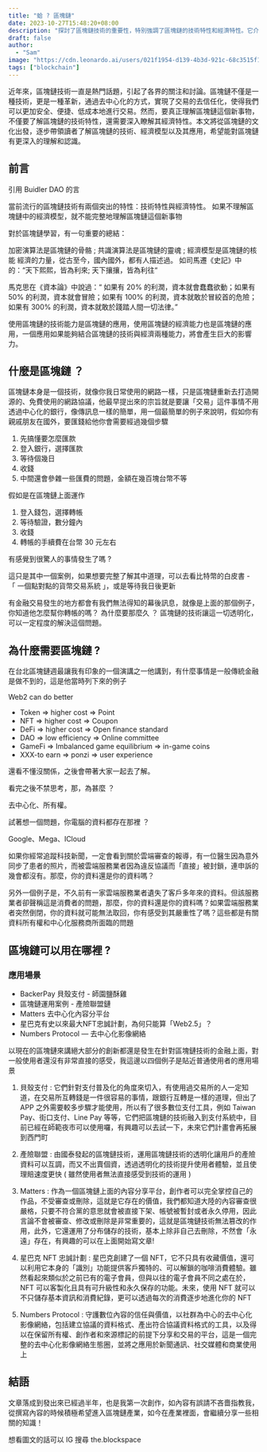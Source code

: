 ```yaml
---
title: "蛤 ? 區塊鏈"
date: 2023-10-27T15:48:20+08:00
description: "探討了區塊鏈技術的重要性，特別強調了區塊鏈的技術特性和經濟特性。它介紹了區塊鏈的運作方式，以及如何在不同應用場景中應用這一技術，包括支付系統、內容分享平台和NFT忠誠計劃"
draft: false
author:
  - "Sam"
image: "https://cdn.leonardo.ai/users/021f1954-d139-4b3d-921c-68c3515f13f2/generations/e5b85e61-2d21-45f7-b684-0916c0fdfb32/Leonardo_Diffusion_XL_blockchain_question_mark_abstract_2.jpg"
tags: ["blockchain"]
---
```


近年來，區塊鏈技術一直是熱門話題，引起了各界的關注和討論。區塊鏈不僅是一種技術，更是一種革新，通過去中心化的方式，實現了交易的去信任化，使得我們可以更加安全、便捷、低成本地進行交易。然而，要真正理解區塊鏈這個新事物，不僅要了解區塊鏈的技術特性，還需要深入瞭解其經濟特性。本文將從區塊鏈的文化出發，逐步帶領讀者了解區塊鏈的技術、經濟模型以及其應用，希望能對區塊鏈有更深入的理解和認識。

## 前言

引用 Buidler DAO 的言

當前流行的區塊鏈技術有兩個突出的特性：技術特性與經濟特性。 如果不理解區塊鏈中的經濟模型，就不能完整地理解區塊鏈這個新事物

對於區塊鏈學習，有一句重要的總結：

加密演算法是區塊鏈的骨骼 ; 共識演算法是區塊鏈的靈魂 ; 經濟模型是區塊鏈的核能
經濟的力量，從古至今，國內國外，都有人描述過。 如司馬遷《史記》中的：“天下熙熙，皆為利來; 天下攘攘，皆為利往“

馬克思在《資本論》中說過：“ 如果有 20% 的利潤，資本就會蠢蠢欲動；如果有 50% 的利潤，資本就會冒險；如果有 100% 的利潤，資本就敢於冒絞首的危險；如果有 300% 的利潤，資本就敢於踐踏人間一切法律。”

使用區塊鏈的技術能力是區塊鏈的應用，使用區塊鏈的經濟能力也是區塊鏈的應用，一個應用如果能夠結合區塊鏈的技術與經濟兩種能力，將會產生巨大的影響力。

## 什麼是區塊鏈 ？

區塊鏈本身是一個技術，就像你我日常使用的網路一樣，只是區塊鏈重新去打造開源的、免費使用的網路協議，他最早提出來的宗旨就是要讓「交易」這件事情不用透過中心化的銀行，像傳訊息一樣的簡單，用一個最簡單的例子來說明，假如你有親戚朋友在國外，要匯錢給他你會需要經過幾個步驟

1. 先搞懂要怎麼匯款
2. 登入銀行，選擇匯款
3. 等待個幾日
4. 收錢
5. 中間還會參雜一些匯費的問題，金額在幾百塊台幣不等

假如是在區塊鏈上面運作

1. 登入錢包，選擇轉帳
2. 等待驗證，數分鐘內
3. 收錢
4. 轉帳的手續費在台幣 30 元左右

有感覺到很驚人的事情發生了嗎 ?

這只是其中一個案例，如果想要完整了解其中道理，可以去看比特幣的白皮書 - 「 一個點對點的貨幣交易系統 」，或是等待我日後更新

有金融交易發生的地方都會有我們無法得知的幕後訊息，就像是上面的那個例子，你知道他怎麼幫你轉帳的嗎？ 為什麼要那麼久 ？ 區塊鏈的技術讓這一切透明化，可以一定程度的解決這個問題。

## 為什麼需要區塊鏈 ?

在台北區塊鏈週最讓我有印象的一個演講之一他講到，有什麼事情是一般傳統金融是做不到的，這是他當時列下來的例子

Web2 can do better

- Token => higher cost => Point
- NFT => higher cost => Coupon
- DeFi => higher cost => Open finance standard
- DAO => low efficiency => Online committee
- GameFi => Imbalanced game equilibrium => in-game coins
- XXX-to earn => ponzi => user experience

還看不懂沒關係，之後會帶著大家一起去了解。

看完之後不禁思考，那，為甚麼 ？

去中心化、所有權。

試著想一個問題，你電腦的資料都存在那裡 ？

Google、Mega、ICloud

如果你經常追蹤科技新聞，一定會看到關於雲端審查的報導，有一位醫生因為意外同步了患者的照片，而被雲端服務業者因為違反協議而「直接」被封鎖，連申訴的幾會都沒有。那麼，你的資料還是你的資料嗎？

另外一個例子是，不久前有一家雲端服務業者遺失了客戶多年來的資料。但該服務業者卻聲稱這是消費者的問題，那麼，你的資料還是你的資料嗎？如果雲端服務業者突然倒閉，你的資料就可能無法取回，你有感受到其嚴重性了嗎？這些都是有關資料所有權和中心化服務商所面臨的問題

## 區塊鏈可以用在哪裡 ?

### 應用場景

- BackerPay 貝殼支付 - 師園鹽酥雞
- 區塊鏈運用案例 - 產險聯盟鏈
- Matters 去中心化內容分平台
- 星巴克有史以來最大NFT忠誠計劃，為何只能算「Web2.5」？
- Numbers Protocol — 去中心化影像網絡

以現在的區塊鏈來講絕大部分的創新都還是發生在針對區塊鏈技術的金融上面，對一般使用者還沒有非常直接的感受，我這邊以四個例子是貼近普通使用者的應用場景

1. 貝殼支付 : 它們針對支付普及化的角度來切入，有使用過交易所的人一定知道，在交易所互轉錢是一件很容易的事情，跟銀行互轉是一樣的道理，但出了 APP 之外需要較多步驟才能使用，所以有了很多數位支付工具，例如 Taiwan Pay、街口支付、Line Pay 等等，它們把區塊鏈的技術融入到支付系統中，目前已經在師範夜市可以使用囉，有興趣可以去試一下，未來它們計畫會再拓展到西門町

2. 產險聯盟 : 由國泰發起的區塊鏈技術，運用區塊鏈技術的透明化讓用戶的產險資料可以互調，而又不出賣個資，透過透明化的技術提升使用者體驗，並且使理賠速度更快 ( 雖然使用者無法直接感受到技術的運用 )

3. Matters : 作為一個區塊鏈上面的內容分享平台，創作者可以完全掌控自己的作品，不受審查或刪除，這就是它存在的價值，我們都知道大陸的內容審查很嚴格，只要不符合黨的意思就會被直接下架、帳號被暫封或者永久停用，因此言論不會被審查、修改或刪除是非常重要的，這就是區塊鏈技術無法篡改的作用，此外，它還運用了分布儲存的技術，基本上除非自己去刪除，不然會「永遠」存在，有興趣的可以在上面開始寫文章!

4. 星巴克 NFT 忠誠計劃 : 星巴克創建了一個 NFT，它不只具有收藏價值，還可以利用它本身的「識別」功能提供客戶獨特的、可以解鎖的咖啡消費體驗。雖然看起來類似於之前已有的電子會員，但與以往的電子會員不同之處在於，NFT 可以客製化且具有可升級性和永久保存的功能。未來，使用 NFT 就可以不只儲存基本資訊和消費紀錄，更可以透過每次的消費逐步地進化你的 NFT

5. Numbers Protocol : 守護數位內容的信任與價值，以社群為中心的去中心化影像網絡，包括建立協議的資料格式、產出符合協議資料格式的工具，以及得以在保留所有權、創作者和來源標記的前提下分享和交易的平台，這是一個完整的去中心化影像網絡生態圈，並將之應用於新聞通訊、社交媒體和商業使用上

## 結語

文章落成到發出來已經過半年，也是我第一次創作，如內容有誤請不吝嗇指教我，從撰寫內容的時候積極希望進入區塊鏈產業，如今在產業裡面，會繼續分享一些相關的知識！

想看圖文的話可以 IG 搜尋 the.blockspace
